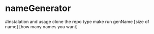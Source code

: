 # nameGenerator

#instalation and usage
  clone the repo
  type make
  run genName [size of name] [how many names you want]
